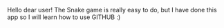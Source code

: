 Hello dear user! The Snake game is really easy to do, but I have done this app so I will learn how to use GITHUB :)

